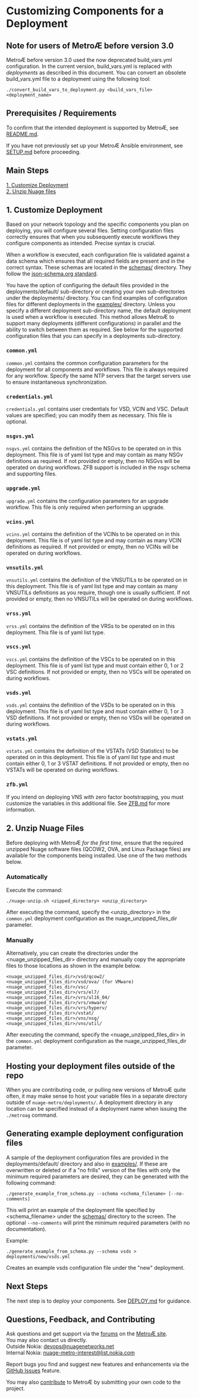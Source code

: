 # Customizing Components for a Deployment

## Note for users of MetroÆ before version 3.0
MetroÆ before version 3.0 used the now deprecated build_vars.yml configuration.  In the current version, build_vars.yml is replaced with *deployments* as described in this document.  You can convert an obsolete build_vars.yml file to a deployment using the following tool:

```
./convert_build_vars_to_deployment.py <build_vars_file> <deployment_name>
```

## Prerequisites / Requirements
To confirm that the intended deployment is supported by MetroÆ, see [README.md](../README.md).

If you have not previously set up your MetroÆ Ansible environment, see [SETUP.md](SETUP.md) before proceeding.

## Main Steps

[1. Customize Deployment](#1-customize-deployment)  
[2. Unzip Nuage files](#2-unzip-nuage-files)

## 1. Customize Deployment
Based on your network topology and the specific components you plan on deploying, you will configure several files. Setting configuration files correctly ensures that when you subsequently execute workflows they configure components as intended. Precise syntax is crucial.

When a workflow is executed, each configuration file is validated against a data schema which ensures that all required fields are present and in the correct syntax. These schemas are located in the [schemas/](/schemas/) directory. They follow the [json-schema.org standard](https://json-schema.org).

You have the option of configuring the default files provided in the deployments/default/ sub-directory or creating your own sub-directories under the deployments/ directory. You can find examples of configuration files for different deployments in the [examples/](/examples/) directory. Unless you specify a different deployment sub-directory name, the default deployment is used when a workflow is executed. This method allows MetroÆ to support many deployments (different configurations) in parallel and the ability to switch between them as required. See below for the supported configuration files that you can specify in a deployments sub-directory.

### `common.yml`
`common.yml` contains the common configuration parameters for the deployment for all components and workflows.  This file is always required for any workflow. Specify the same NTP servers that the target servers use to ensure instantaneous synchronization.

### `credentials.yml`
`credentials.yml` contains user credentials for VSD, VCIN and VSC. Default values are specified; you can modify them as necessary.  This file is optional.

### `nsgvs.yml`
`nsgvs.yml` contains the definition of the NSGvs to be operated on in this deployment. This file is of yaml list type and may contain as many NSGv definitions as required. If not provided or empty, then no NSGvs will be operated on during workflows. ZFB support is included in the nsgv schema and supporting files.

### `upgrade.yml`
`upgrade.yml` contains the configuration parameters for an upgrade workflow.  This file is only required when performing an upgrade.

### `vcins.yml`
`vcins.yml` contains the definition of the VCINs to be operated on in this deployment. This file is of yaml list type and may contain as many VCIN definitions as required. If not provided or empty, then no VCINs will be operated on during workflows.

### `vnsutils.yml`
`vnsutils.yml` contains the definition of the VNSUTILs to be operated on in this deployment. This file is of yaml list type and may contain as many VNSUTILs definitions as you require, though one is usually sufficient. If not provided or empty, then no VNSUTILs will be operated on during workflows.

### `vrss.yml`
`vrss.yml` contains the definition of the VRSs to be operated on in this deployment. This file is of yaml list type.

### `vscs.yml`
`vscs.yml` contains the definition of the VSCs to be operated on in this deployment.  This file is of yaml list type and must contain either 0, 1 or 2 VSC definitions.  If not provided or empty, then no VSCs will be operated on during workflows.

### `vsds.yml`
`vsds.yml` contains the definition of the VSDs to be operated on in this deployment.  This file is of yaml list type and must contain either 0, 1 or 3 VSD definitions.  If not provided or empty, then no VSDs will be operated on during workflows.


### `vstats.yml`
`vstats.yml` contains the definition of the VSTATs (VSD Statistics) to be operated on in this deployment.  This file is of yaml list type and must contain either 0, 1 or 3 VSTAT definitions.  If not provided or empty, then no VSTATs will be operated on during workflows.

### `zfb.yml`
If you intend on deploying VNS with zero factor bootstrapping, you must customize the variables in this additional file. See [ZFB.md](ZFB.md) for more information.

## 2. Unzip Nuage Files

Before deploying with MetroÆ *for the first time*, ensure that the required unzipped Nuage software files (QCOW2, OVA, and Linux Package files) are available for the components being installed. Use one of the two methods below.

### Automatically
Execute the command:

```
./nuage-unzip.sh <zipped_directory> <unzip_directory>
```

After executing the command, specify the <unzip_directory> in the `common.yml` deployment configuration as the nuage_unzipped_files_dir parameter.

### Manually
Alternatively, you can create the directories under the <nuage_unzipped_files_dir> directory and manually copy the appropriate files to those locations as shown in the example below.

  ```
  <nuage_unzipped_files_dir>/vsd/qcow2/
  <nuage_unzipped_files_dir>/vsd/ova/ (for VMware)
  <nuage_unzipped_files_dir>/vsc/
  <nuage_unzipped_files_dir>/vrs/el7/
  <nuage_unzipped_files_dir>/vrs/ul16_04/
  <nuage_unzipped_files_dir>/vrs/vmware/
  <nuage_unzipped_files_dir>/vrs/hyperv/
  <nuage_unzipped_files_dir>/vstat/
  <nuage_unzipped_files_dir>/vns/nsg/
  <nuage_unzipped_files_dir>/vns/util/
  ```

After executing the command, specify the <nuage_unzipped_files_dir> in the `common.yml` deployment configuration as the nuage_unzipped_files_dir parameter.

## Hosting your deployment files outside of the repo
When you are contributing code, or pulling new versions of MetroÆ quite often, it may make sense to host your variable files in a separate directory outside of `nuage-metro/deployments/`.  A deployment directory in any location can be specified instead of a deployment name when issuing the `./metroag` command.

## Generating example deployment configuration files
A sample of the deployment configuration files are provided in the deployments/default/ directory and also in [examples/](/examples/).  If these are overwritten or deleted or if a "no frills" version of the files with only the minimum required parameters are desired, they can be generated with the following command:

```
./generate_example_from_schema.py --schema <schema_filename> [--no-comments]
```

This will print an example of the deployment file specified by <schema_filename> under the [schemas/](/schemas/) directory to the screen.  The optional `--no-comments` will print the minimum required parameters (with no documentation).

Example:

```
./generate_example_from_schema.py --schema vsds > deployments/new/vsds.yml
```

Creates an example vsds configuration file under the "new" deployment.

## Next Steps
The next step is to deploy your components. See [DEPLOY.md](DEPLOY.md) for guidance.

## Questions, Feedback, and Contributing
Ask questions and get support via the [forums](https://devops.nuagenetworks.net/forums/) on the [MetroÆ site](https://devops.nuagenetworks.net/).  
You may also contact us directly.  
  Outside Nokia: [devops@nuagenetworks.net](mailto:deveops@nuagenetworks.net "send email to nuage-metro project")  
  Internal Nokia: [nuage-metro-interest@list.nokia.com](mailto:nuage-metro-interest@list.nokia.com "send email to nuage-metro project")

Report bugs you find and suggest new features and enhancements via the [GitHub Issues](https://github.com/nuagenetworks/nuage-metro/issues "nuage-metro issues") feature.

You may also [contribute](CONTRIBUTING.md) to MetroÆ by submitting your own code to the project.
